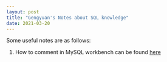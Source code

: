 ```yaml
---
layout: post
title: "Gengyuan's Notes about SQL knowledge"
date: 2021-03-20
---
```


Some useful notes are as follows:

1) How to comment in MySQL workbench can be found [here](https://www.mysqltutorial.org/mysql-comment/)










